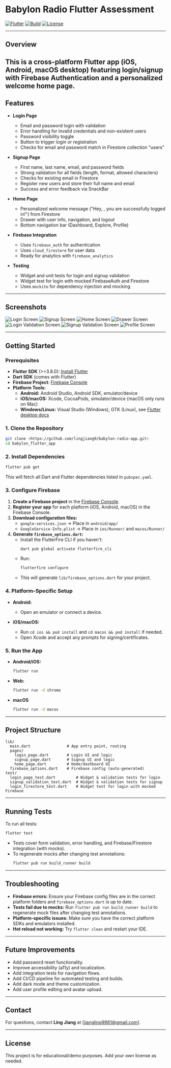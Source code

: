 # Babylon Radio Flutter Assessment

[![Flutter](https://img.shields.io/badge/Flutter-3.8.0%2B-blue)](https://flutter.dev)
[![Build](https://img.shields.io/badge/build-passing-brightgreen)](#)
[![License](https://img.shields.io/badge/license-MIT-lightgrey)](#)

---

## Overview

## This is a cross-platform Flutter app (iOS, Android, macOS desktop) featuring login/signup with Firebase Authentication and a personalized welcome home page.

## Features

- **Login Page**

  - Email and password login with validation
  - Error handling for invalid credentials and non-existent users
  - Password visibility toggle
  - Button to trigger login or registration
  - Checks for email and password match in Firestore collection "users"

- **Signup Page**

  - First name, last name, email, and password fields
  - Strong validation for all fields (length, format, allowed characters)
  - Checks for existing email in Firestore
  - Register new users and store their full name and email
  - Success and error feedback via SnackBar

- **Home Page**

  - Personalized welcome message ("Hey, <user name>, you are successfully logged in!") from Firestore
  - Drawer with user info, navigation, and logout
  - Bottom navigation bar (Dashboard, Explore, Profile)

- **Firebase Integration**

  - Uses `firebase_auth` for authentication
  - Uses `cloud_firestore` for user data
  - Ready for analytics with `firebase_analytics`

- **Testing**
  - Widget and unit tests for login and signup validation
  - Widget test for login with mocked FirebaseAuth and Firestore
  - Uses `mockito` for dependency injection and mocking

---

## Screenshots

![Login Screen](screenshots/loginpage.png)
![Signup Screen](screenshots/signuppage.png)
![Home Screen](screenshots/homepage.png)
![Drawer Screen](screenshots/drawer.png)
![Login Validation Screen](screenshots/loginvalidation.png)
![Signup Validation Screen](screenshots/signuppage.png)
![Profile Screen](screenshots/signuppage.png)

---

## Getting Started

### Prerequisites

- **Flutter SDK** (>=3.8.0): [Install Flutter](https://docs.flutter.dev/get-started/install)
- **Dart SDK** (comes with Flutter)
- **Firebase Project**: [Firebase Console](https://console.firebase.google.com/)
- **Platform Tools:**
  - **Android:** Android Studio, Android SDK, emulator/device
  - **iOS/macOS:** Xcode, CocoaPods, simulator/device (macOS only runs on Mac)
  - **Windows/Linux:** Visual Studio (Windows), GTK (Linux), see [Flutter desktop docs](https://docs.flutter.dev/desktop)

### 1. Clone the Repository

```sh
git clone <https://github.com/lingjiang9/babylon-radio-app.git>
cd babylon_flutter_app
```

### 2. Install Dependencies

```sh
flutter pub get
```

This will fetch all Dart and Flutter dependencies listed in `pubspec.yaml`.

### 3. Configure Firebase

1. **Create a Firebase project** in the [Firebase Console](https://console.firebase.google.com/).
2. **Register your app** for each platform (iOS, Android, macOS) in the Firebase Console.
3. **Download configuration files:**
   - `google-services.json` → Place in `android/app/`
   - `GoogleService-Info.plist` → Place in `ios/Runner/` and `macos/Runner/`
4. **Generate `firebase_options.dart`:**
   - Install the FlutterFire CLI if you haven't:
     ```sh
     dart pub global activate flutterfire_cli
     ```
   - Run:
     ```sh
     flutterfire configure
     ```
   - This will generate `lib/firebase_options.dart` for your project.

### 4. Platform-Specific Setup

- **Android:**

  - Open an emulator or connect a device.

- **iOS/macOS:**
  - Run `cd ios && pod install` and `cd macos && pod install` if needed.
  - Open Xcode and accept any prompts for signing/certificates.

### 5. Run the App

- **Android/iOS:**
  ```sh
  flutter run
  ```
- **Web:**
  ```sh
  flutter run -d chrome
  ```
- **macOS**
  ```sh
  flutter run -d macos
  ```

---

## Project Structure

```
lib/
  main.dart                # App entry point, routing
  pages/
    login_page.dart        # Login UI and logic
    signup_page.dart       # Signup UI and logic
    home_page.dart         # Home/dashboard UI
  firebase_options.dart    # Firebase config (auto-generated)
test/
  login_page_test.dart         # Widget & validation tests for login
  signup_validation_test.dart  # Widget & validation tests for signup
  login_firestore_test.dart    # Widget test for login with mocked Firebase
```

---

## Running Tests

To run all tests:

```sh
flutter test
```

- Tests cover form validation, error handling, and Firebase/Firestore integration (with mocks).
- To regenerate mocks after changing test annotations:
  ```sh
  flutter pub run build_runner build
  ```

---

## Troubleshooting

- **Firebase errors:** Ensure your Firebase config files are in the correct platform folders and `firebase_options.dart` is up to date.
- **Tests fail due to mocks:** Run `flutter pub run build_runner build` to regenerate mock files after changing test annotations.
- **Platform-specific issues:** Make sure you have the correct platform SDKs and emulators installed.
- **Hot reload not working:** Try `flutter clean` and restart your IDE.

---

## Future Improvements

- Add password reset functionality.
- Improve accessibility (a11y) and localization.
- Add integration tests for navigation flows.
- Add CI/CD pipeline for automated testing and builds.
- Add dark mode and theme customization.
- Add user profile editing and avatar upload.

---

## Contact

For questions, contact **Ling Jiang** at [jiangling9981@gmail.com].

---

## License

This project is for educational/demo purposes. Add your own license as needed.
